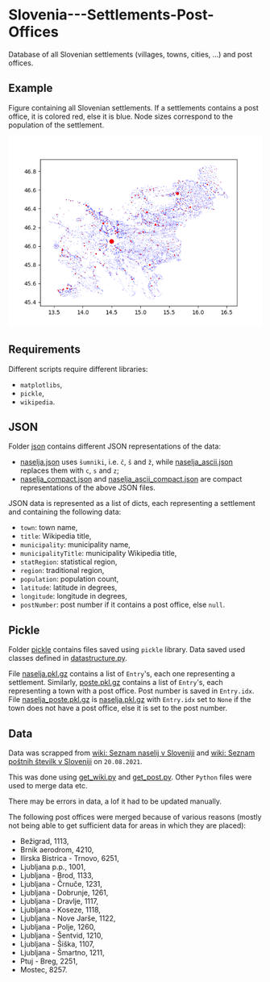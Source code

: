 # Slovenia---Settlements-Post-Offices
Database of all Slovenian settlements (villages, towns, cities, ...) and post offices.

## Example
Figure containing all Slovenian settlements. If a settlements contains a post office, it is colored red, else it is blue. Node sizes correspond to the population of the settlement.

![naselja in poste](figures/naselja_poste.png)

## Requirements
Different scripts require different libraries:
- `matplotlibs`,
- `pickle`,
- `wikipedia`.

## JSON
Folder [json](json) contains different JSON representations of the data:
- [naselja.json](json/naselja.json) uses `šumniki`, i.e. `č`, `š` and `ž`, while [naselja_ascii.json](json/naselja_ascii.json) replaces them with `c`, `s` and `z`;
- [naselja_compact.json](json/naselja_compact.json) and [naselja_ascii_compact.json](json/naselja_ascii_compact.json) are compact representations of the above JSON files.

JSON data is represented as a list of dicts, each representing a settlement and containing the following data:
- `town`: town name,
- `title`: Wikipedia title,
- `municipality`: municipality name,
- `municipalityTitle`: municipality Wikipedia title,
- `statRegion`: statistical region,
- `region`: traditional region,
- `population`: population count,
- `latitude`: latitude in degrees,
- `longitude`: longitude in degrees,
- `postNumber`: post number if it contains a post office, else `null`.

## Pickle
Folder [pickle](pickle) contains files saved using `pickle` library. Data saved used classes defined in [datastructure.py](python/datastructure.py).

File [naselja.pkl.gz](pickle/naselja.pkl.gz) contains a list of `Entry`'s, each one representing a settlement. Similarly, [poste.pkl.gz](pickle/poste.pkl.gz) contains a list of `Entry`'s, each representing a town with a post office. Post number is saved in `Entry.idx`. File [naselja_poste.pkl.gz](pickle/naselja_poste.pkl.gz) is [naselja.pkl.gz](pickle/naselja.pkl.gz) with `Entry.idx` set to `None` if the town does not have a post office, else it is set to the post number.

## Data
Data was scrapped from [wiki: Seznam naselij v Sloveniji](https://sl.wikipedia.org/wiki/Seznam_naselij_v_Sloveniji) and [wiki: Seznam poštnih številk v Sloveniji](https://sl.wikipedia.org/wiki/Seznam_po%C5%A1tnih_%C5%A1tevilk_v_Sloveniji) on `20.08.2021`.

This was done using [get_wiki.py](python/get_wiki.py) and [get_post.py](python/get_post.py). Other `Python` files were used to merge data etc.

There may be errors in data, a lof it had to be updated manually.

The following post offices were merged because of various reasons (mostly not being able to get sufficient data for areas in which they are placed):
- Bežigrad, 1113,
- Brnik aerodrom, 4210,
- Ilirska Bistrica - Trnovo, 6251,
- Ljubljana p.p., 1001,
- Ljubljana - Brod, 1133,
- Ljubljana - Črnuče, 1231,
- Ljubljana - Dobrunje, 1261,
- Ljubljana - Dravlje, 1117,
- Ljubljana - Koseze, 1118,
- Ljubljana - Nove Jarše, 1122,
- Ljubljana - Polje, 1260,
- Ljubljana - Šentvid, 1210,
- Ljubljana - Šiška, 1107,
- Ljubljana - Šmartno, 1211,
- Ptuj - Breg, 2251,
- Mostec, 8257.
